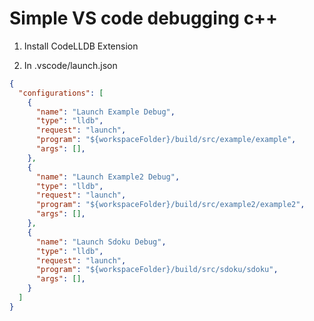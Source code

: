 # Simple VS code debugging c++


1. Install CodeLLDB Extension



2. In .vscode/launch.json


```json
{
  "configurations": [
    {
      "name": "Launch Example Debug",
      "type": "lldb",
      "request": "launch",
      "program": "${workspaceFolder}/build/src/example/example",
      "args": [],
    },
    {
      "name": "Launch Example2 Debug",
      "type": "lldb",
      "request": "launch",
      "program": "${workspaceFolder}/build/src/example2/example2",
      "args": [],
    },
    {
      "name": "Launch Sdoku Debug",
      "type": "lldb",
      "request": "launch",
      "program": "${workspaceFolder}/build/src/sdoku/sdoku",
      "args": [],
    }
  ]
}

```
